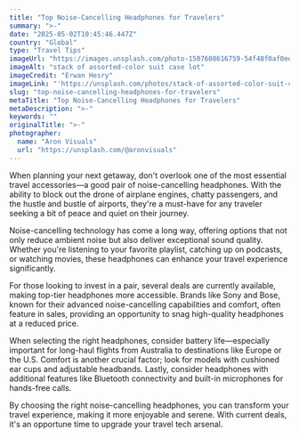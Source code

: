 ```yaml
---
title: "Top Noise-Cancelling Headphones for Travelers"
summary: ">-"
date: "2025-05-02T10:45:46.447Z"
country: "Global"
type: "Travel Tips"
imageUrl: "https://images.unsplash.com/photo-1507608616759-54f48f0af0ee?q=80&w=1974&auto=format&fit=crop&ixlib=rb-4.0.3&ixid=M3wxMjA3fDB8MHxwaG90by1wYWdlfHx8fGVufDB8fHx8fA%3D%3D"
imageAlt: "stack of assorted-color suit case lot"
imageCredit: "Erwan Hesry"
imageLink: "'https://unsplash.com/photos/stack-of-assorted-color-suit-case-lot-Q34YB7yjAxA'"
slug: "top-noise-cancelling-headphones-for-travelers"
metaTitle: "Top Noise-Cancelling Headphones for Travelers"
metaDescription: ">-"
keywords: ""
originalTitle: ">-"
photographer:
  name: "Aron Visuals"
  url: "https://unsplash.com/@aronvisuals"
---
```






When planning your next getaway, don't overlook one of the most essential travel accessories—a good pair of noise-cancelling headphones. With the ability to block out the drone of airplane engines, chatty passengers, and the hustle and bustle of airports, they're a must-have for any traveler seeking a bit of peace and quiet on their journey. 

Noise-cancelling technology has come a long way, offering options that not only reduce ambient noise but also deliver exceptional sound quality. Whether you're listening to your favorite playlist, catching up on podcasts, or watching movies, these headphones can enhance your travel experience significantly.

For those looking to invest in a pair, several deals are currently available, making top-tier headphones more accessible. Brands like Sony and Bose, known for their advanced noise-cancelling capabilities and comfort, often feature in sales, providing an opportunity to snag high-quality headphones at a reduced price.

When selecting the right headphones, consider battery life—especially important for long-haul flights from Australia to destinations like Europe or the U.S. Comfort is another crucial factor; look for models with cushioned ear cups and adjustable headbands. Lastly, consider headphones with additional features like Bluetooth connectivity and built-in microphones for hands-free calls.

By choosing the right noise-cancelling headphones, you can transform your travel experience, making it more enjoyable and serene. With current deals, it's an opportune time to upgrade your travel tech arsenal.
